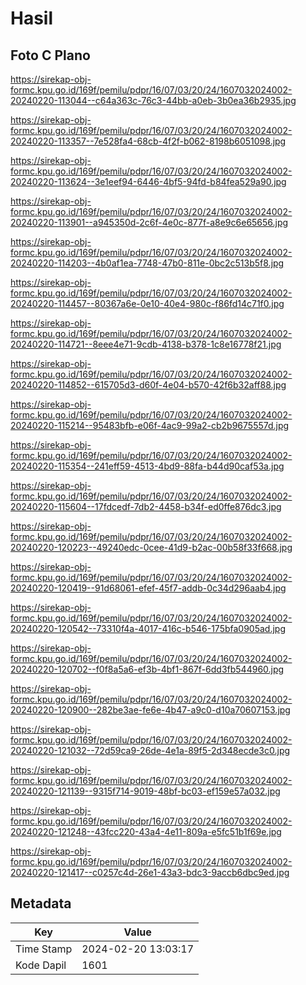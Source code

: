 # Hasil

## Foto C Plano

https://sirekap-obj-formc.kpu.go.id/169f/pemilu/pdpr/16/07/03/20/24/1607032024002-20240220-113044--c64a363c-76c3-44bb-a0eb-3b0ea36b2935.jpg

https://sirekap-obj-formc.kpu.go.id/169f/pemilu/pdpr/16/07/03/20/24/1607032024002-20240220-113357--7e528fa4-68cb-4f2f-b062-8198b6051098.jpg

https://sirekap-obj-formc.kpu.go.id/169f/pemilu/pdpr/16/07/03/20/24/1607032024002-20240220-113624--3e1eef94-6446-4bf5-94fd-b84fea529a90.jpg

https://sirekap-obj-formc.kpu.go.id/169f/pemilu/pdpr/16/07/03/20/24/1607032024002-20240220-113901--a945350d-2c6f-4e0c-877f-a8e9c6e65656.jpg

https://sirekap-obj-formc.kpu.go.id/169f/pemilu/pdpr/16/07/03/20/24/1607032024002-20240220-114203--4b0af1ea-7748-47b0-811e-0bc2c513b5f8.jpg

https://sirekap-obj-formc.kpu.go.id/169f/pemilu/pdpr/16/07/03/20/24/1607032024002-20240220-114457--80367a6e-0e10-40e4-980c-f86fd14c71f0.jpg

https://sirekap-obj-formc.kpu.go.id/169f/pemilu/pdpr/16/07/03/20/24/1607032024002-20240220-114721--8eee4e71-9cdb-4138-b378-1c8e16778f21.jpg

https://sirekap-obj-formc.kpu.go.id/169f/pemilu/pdpr/16/07/03/20/24/1607032024002-20240220-114852--615705d3-d60f-4e04-b570-42f6b32aff88.jpg

https://sirekap-obj-formc.kpu.go.id/169f/pemilu/pdpr/16/07/03/20/24/1607032024002-20240220-115214--95483bfb-e06f-4ac9-99a2-cb2b9675557d.jpg

https://sirekap-obj-formc.kpu.go.id/169f/pemilu/pdpr/16/07/03/20/24/1607032024002-20240220-115354--241eff59-4513-4bd9-88fa-b44d90caf53a.jpg

https://sirekap-obj-formc.kpu.go.id/169f/pemilu/pdpr/16/07/03/20/24/1607032024002-20240220-115604--17fdcedf-7db2-4458-b34f-ed0ffe876dc3.jpg

https://sirekap-obj-formc.kpu.go.id/169f/pemilu/pdpr/16/07/03/20/24/1607032024002-20240220-120223--49240edc-0cee-41d9-b2ac-00b58f33f668.jpg

https://sirekap-obj-formc.kpu.go.id/169f/pemilu/pdpr/16/07/03/20/24/1607032024002-20240220-120419--91d68061-efef-45f7-addb-0c34d296aab4.jpg

https://sirekap-obj-formc.kpu.go.id/169f/pemilu/pdpr/16/07/03/20/24/1607032024002-20240220-120542--73310f4a-4017-416c-b546-175bfa0905ad.jpg

https://sirekap-obj-formc.kpu.go.id/169f/pemilu/pdpr/16/07/03/20/24/1607032024002-20240220-120702--f0f8a5a6-ef3b-4bf1-867f-6dd3fb544960.jpg

https://sirekap-obj-formc.kpu.go.id/169f/pemilu/pdpr/16/07/03/20/24/1607032024002-20240220-120900--282be3ae-fe6e-4b47-a9c0-d10a70607153.jpg

https://sirekap-obj-formc.kpu.go.id/169f/pemilu/pdpr/16/07/03/20/24/1607032024002-20240220-121032--72d59ca9-26de-4e1a-89f5-2d348ecde3c0.jpg

https://sirekap-obj-formc.kpu.go.id/169f/pemilu/pdpr/16/07/03/20/24/1607032024002-20240220-121139--9315f714-9019-48bf-bc03-ef159e57a032.jpg

https://sirekap-obj-formc.kpu.go.id/169f/pemilu/pdpr/16/07/03/20/24/1607032024002-20240220-121248--43fcc220-43a4-4e11-809a-e5fc51b1f69e.jpg

https://sirekap-obj-formc.kpu.go.id/169f/pemilu/pdpr/16/07/03/20/24/1607032024002-20240220-121417--c0257c4d-26e1-43a3-bdc3-9accb6dbc9ed.jpg


## Metadata

| Key        | Value               |
| ---------- | ------------------- |
| Time Stamp | 2024-02-20 13:03:17 |
| Kode Dapil | 1601                |



